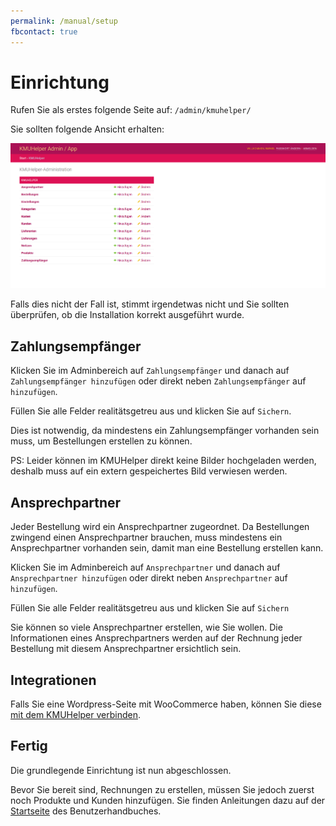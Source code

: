 ```yaml
---
permalink: /manual/setup
fbcontact: true
---
```


# Einrichtung

Rufen Sie als erstes folgende Seite auf: `/admin/kmuhelper/`

Sie sollten folgende Ansicht erhalten:

![KMUHelper Admin - Home](../assets/images/screenshots/admin_home.png)

Falls dies nicht der Fall ist, stimmt irgendetwas nicht und Sie sollten überprüfen, ob die Installation korrekt ausgeführt wurde.

## Zahlungsempfänger

Klicken Sie im Adminbereich auf `Zahlungsempfänger` und danach auf `Zahlungsempfänger hinzufügen` oder direkt neben `Zahlungsempfänger` auf `hinzufügen`.

Füllen Sie alle Felder realitätsgetreu aus und klicken Sie auf `Sichern`.

Dies ist notwendig, da mindestens ein Zahlungsempfänger vorhanden sein muss, um Bestellungen erstellen zu können.

PS: Leider können im KMUHelper direkt keine Bilder hochgeladen werden, deshalb muss auf ein extern gespeichertes Bild verwiesen werden.

## Ansprechpartner

Jeder Bestellung wird ein Ansprechpartner zugeordnet. Da Bestellungen zwingend einen Ansprechpartner brauchen, muss mindestens ein Ansprechpartner vorhanden sein, damit man eine Bestellung erstellen kann.

Klicken Sie im Adminbereich auf `Ansprechpartner` und danach auf `Ansprechpartner hinzufügen` oder direkt neben `Ansprechpartner` auf `hinzufügen`.

Füllen Sie alle Felder realitätsgetreu aus und klicken Sie auf `Sichern`

Sie können so viele Ansprechpartner erstellen, wie Sie wollen. Die Informationen eines Ansprechpartners werden auf der Rechnung jeder Bestellung mit diesem Ansprechpartner ersichtlich sein.

## Integrationen

Falls Sie eine Wordpress-Seite mit WooCommerce haben, können Sie diese [mit dem KMUHelper verbinden](apis/woocommerce.md).

## Fertig

Die grundlegende Einrichtung ist nun abgeschlossen.

Bevor Sie bereit sind, Rechnungen zu erstellen, müssen Sie jedoch zuerst noch Produkte und Kunden hinzufügen. Sie finden Anleitungen dazu auf der [Startseite](./README.md) des Benutzerhandbuches.
